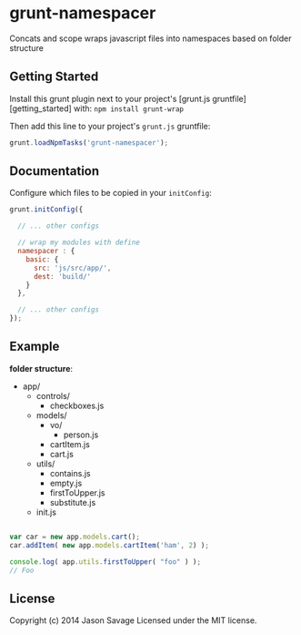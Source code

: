 grunt-namespacer
================

Concats and scope wraps javascript files into namespaces based on folder structure

## Getting Started
Install this grunt plugin next to your project's [grunt.js gruntfile][getting_started] with: ``npm install grunt-wrap``

Then add this line to your project's ``grunt.js`` gruntfile:

```javascript
grunt.loadNpmTasks('grunt-namespacer');
```

## Documentation
Configure which files to be copied in your `initConfig`:

```javascript
grunt.initConfig({

  // ... other configs

  // wrap my modules with define
  namespacer : {
    basic: {
      src: 'js/src/app/',
      dest: 'build/'
    }
  },

  // ... other configs
});
```

## Example

**folder structure**:
* app/
	* controls/
		* checkboxes.js
	* models/
		* vo/
			* person.js
		* cartItem.js
		* cart.js
	* utils/
		* contains.js
		* empty.js
		* firstToUpper.js
		* substitute.js
	* init.js

```js

var car = new app.models.cart();
car.addItem( new app.models.cartItem('ham', 2) );

console.log( app.utils.firstToUpper( "foo" ) );
// Foo

```

## License
Copyright (c) 2014 Jason Savage
Licensed under the MIT license.